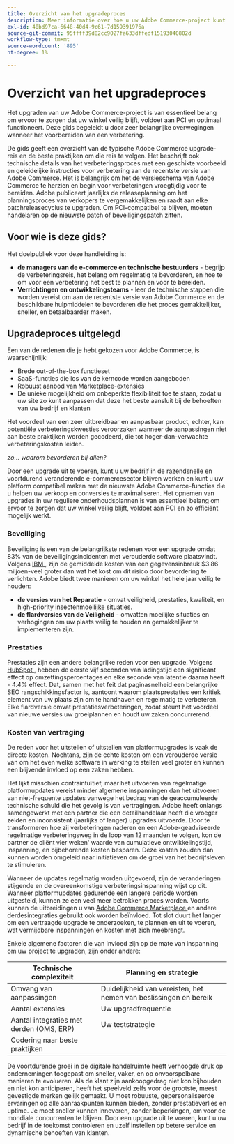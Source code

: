 ```yaml
---
title: Overzicht van het upgradeproces
description: Meer informatie over hoe u uw Adobe Commerce-project kunt upgraden om uw winkel te beveiligen en efficiënt te laten werken.
exl-id: 40bd97ca-6648-40d4-9c61-7d159391976a
source-git-commit: 95ffff39d82cc9027fa633dffedf15193040802d
workflow-type: tm+mt
source-wordcount: '895'
ht-degree: 1%

---
```


# Overzicht van het upgradeproces

Het upgraden van uw Adobe Commerce-project is van essentieel belang om ervoor te zorgen dat uw winkel veilig blijft, voldoet aan PCI en optimaal functioneert. Deze gids begeleidt u door zeer belangrijke overwegingen wanneer het voorbereiden van een verbetering.

De gids geeft een overzicht van de typische Adobe Commerce upgrade-reis en de beste praktijken om die reis te volgen. Het beschrijft ook technische details van het verbeteringsproces met een geschikte voorbeeld en geleidelijke instructies voor verbetering aan de recentste versie van Adobe Commerce. Het is belangrijk om het de versieschema van Adobe Commerce [ ](../release/schedule.md) te herzien en begin voor verbeteringen vroegtijdig voor te bereiden. Adobe publiceert jaarlijks de releaseplanning om het planningsproces van verkopers te vergemakkelijken en raadt aan elke patchreleasecyclus te upgraden. Om PCI-compatibel te blijven, moeten handelaren op de nieuwste patch of beveiligingspatch zitten.

## Voor wie is deze gids?

Het doelpubliek voor deze handleiding is:

- **de managers van de e-commerce en technische bestuurders** - begrijp de verbeteringsreis, het belang om regelmatig te bevorderen, en hoe te om voor een verbetering het best te plannen en voor te bereiden.
- **Verrichtingen en ontwikkelingsteams** - leer de technische stappen die worden vereist om aan de recentste versie van Adobe Commerce en de beschikbare hulpmiddelen te bevorderen die het proces gemakkelijker, sneller, en betaalbaarder maken.

## Upgradeproces uitgelegd

Een van de redenen die je hebt gekozen voor Adobe Commerce, is waarschijnlijk:

- Brede out-of-the-box functieset
- SaaS-functies die los van de kerncode worden aangeboden
- Robuust aanbod van Marketplace-extensies
- De unieke mogelijkheid om onbeperkte flexibiliteit toe te staan, zodat u uw site zo kunt aanpassen dat deze het beste aansluit bij de behoeften van uw bedrijf en klanten

Het voordeel van een zeer uitbreidbaar en aanpasbaar product, echter, kan potentiële verbeteringskwesties veroorzaken wanneer de aanpassingen niet aan beste praktijken worden gecodeerd, die tot hoger-dan-verwachte verbeteringskosten leiden.

_zo... waarom bevorderen bij allen?_

Door een upgrade uit te voeren, kunt u uw bedrijf in de razendsnelle en voortdurend veranderende e-commercesector blijven werken en kunt u uw platform compatibel maken met de nieuwste Adobe Commerce-functies die u helpen uw verkoop en conversies te maximaliseren. Het opnemen van upgrades in uw reguliere onderhoudsplannen is van essentieel belang om ervoor te zorgen dat uw winkel veilig blijft, voldoet aan PCI en zo efficiënt mogelijk werkt.

### Beveiliging

Beveiliging is een van de belangrijkste redenen voor een upgrade omdat 83% van de beveiligingsincidenten met verouderde software plaatsvindt. Volgens [ IBM ](https://www.ibm.com/reports/data-breach), zijn de gemiddelde kosten van een gegevensinbreuk $3.86 miljoen-veel groter dan wat het kost om dit risico door bevordering te verlichten. Adobe biedt twee manieren om uw winkel het hele jaar veilig te houden:

- **de versies van het Reparatie** - omvat veiligheid, prestaties, kwaliteit, en high-priority insectenmoeilijke situaties.
- **de flardversies van de Veiligheid** - omvatten moeilijke situaties en verhogingen om uw plaats veilig te houden en gemakkelijker te implementeren zijn.

### Prestaties

Prestaties zijn een andere belangrijke reden voor een upgrade. Volgens [ HubSpot ](https://blog.hubspot.com/marketing/page-load-time-conversion-rates), hebben de eerste vijf seconden van ladingstijd een significant effect op omzettingspercentages en elke seconde van latentie daarna heeft - 4.4% effect. Dat, samen met het feit dat paginasnelheid een belangrijke SEO rangschikkingsfactor is, aantoont waarom plaatsprestaties een kritiek element van uw plaats zijn om te handhaven en regelmatig te verbeteren. Elke flardversie omvat prestatiesverbeteringen, zodat steunt het voordeel van nieuwe versies uw groeiplannen en houdt uw zaken concurrerend.

### Kosten van vertraging

De reden voor het uitstellen of uitstellen van platformupgrades is vaak de directe kosten. Nochtans, zijn de echte kosten om een verouderde versie van om het even welke software in werking te stellen veel groter en kunnen een blijvende invloed op een zaken hebben.

Het lijkt misschien contraintuïtief, maar het uitvoeren van regelmatige platformupdates vereist minder algemene inspanningen dan het uitvoeren van niet-frequente updates vanwege het bedrag van de geaccumuleerde technische schuld die het gevolg is van vertragingen. Adobe heeft onlangs samengewerkt met een partner die een detailhandelaar heeft die vroeger zelden en inconsistent (jaarlijks of langer) upgrades uitvoerde. Door te transformeren hoe zij verbeteringen naderen en een Adobe-geadviseerde regelmatige verbeteringsweg in de loop van 12 maanden te volgen, kon de partner de cliënt vier weken&#39; waarde van cumulatieve ontwikkelingstijd, inspanning, en bijbehorende kosten besparen. Deze kosten zouden dan kunnen worden omgeleid naar initiatieven om de groei van het bedrijfsleven te stimuleren.

Wanneer de updates regelmatig worden uitgevoerd, zijn de veranderingen stijgende en de overeenkomstige verbeteringsinspanning wijst op dit. Wanneer platformupdates gedurende een langere periode worden uitgesteld, kunnen ze een veel meer betrokken proces worden. Voorts kunnen de uitbreidingen u van [ Adobe Commerce Marketplace ](https://marketplace.magento.com/) en andere derdesintegraties gebruikt ook worden beïnvloed. Tot slot duurt het langer om een vertraagde upgrade te onderzoeken, te plannen en uit te voeren, wat vermijdbare inspanningen en kosten met zich meebrengt.

Enkele algemene factoren die van invloed zijn op de mate van inspanning om uw project te upgraden, zijn onder andere:

| Technische complexiteit | Planning en strategie |
|-----------------------------------------------------------|--------------------------------------------------------------|
| Omvang van aanpassingen | Duidelijkheid van vereisten, het nemen van beslissingen en bereik |
| Aantal extensies | Uw upgradfrequentie |
| Aantal integraties met derden (OMS, ERP) | Uw teststrategie |
| Codering naar beste praktijken |                                                              |

De voortdurende groei in de digitale handelruimte heeft verhoogde druk op ondernemingen toegepast om sneller, vaker, en op onvoorspelbare manieren te evolueren. Als de klant zijn aankoopgedrag niet kon bijhouden en niet kon anticiperen, heeft het speelveld zelfs voor de grootste, meest gevestigde merken gelijk gemaakt. U moet robuuste, gepersonaliseerde ervaringen op alle aanraakpunten kunnen bieden, zonder prestatieverlies en uptime. Je moet sneller kunnen innoveren, zonder beperkingen, om voor de mondiale concurrenten te blijven. Door een upgrade uit te voeren, kunt u uw bedrijf in de toekomst controleren en uzelf instellen op betere service en dynamische behoeften van klanten.
